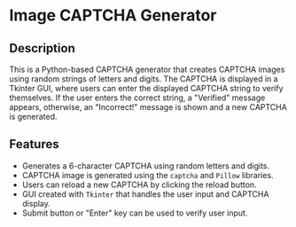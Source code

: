 # Image CAPTCHA Generator

## Description
This is a Python-based CAPTCHA generator that creates CAPTCHA images using random strings of letters and digits. The CAPTCHA is displayed in a Tkinter GUI, where users can enter the displayed CAPTCHA string to verify themselves. If the user enters the correct string, a "Verified" message appears, otherwise, an "Incorrect!" message is shown and a new CAPTCHA is generated.

## Features
- Generates a 6-character CAPTCHA using random letters and digits.
- CAPTCHA image is generated using the `captcha` and `Pillow` libraries.
- Users can reload a new CAPTCHA by clicking the reload button.
- GUI created with `Tkinter` that handles the user input and CAPTCHA display.
- Submit button or "Enter" key can be used to verify user input.
